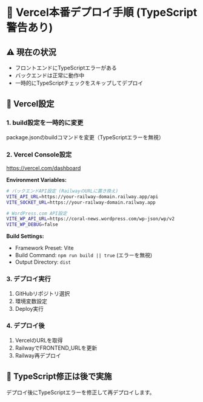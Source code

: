 # 🚀 Vercel本番デプロイ手順 (TypeScript警告あり)

## ⚠️ 現在の状況
- フロントエンドにTypeScriptエラーがある
- バックエンドは正常に動作中
- 一時的にTypeScriptチェックをスキップしてデプロイ

## 🔧 Vercel設定

### 1. build設定を一時的に変更
package.jsonのbuildコマンドを変更（TypeScriptエラーを無視）

### 2. Vercel Console設定
https://vercel.com/dashboard

**Environment Variables:**
```bash
# バックエンドAPI設定 (RailwayのURLに置き換え)
VITE_API_URL=https://your-railway-domain.railway.app/api
VITE_SOCKET_URL=https://your-railway-domain.railway.app

# WordPress.com API設定
VITE_WP_API_URL=https://coral-news.wordpress.com/wp-json/wp/v2
VITE_WP_DEBUG=false
```

**Build Settings:**
- Framework Preset: Vite
- Build Command: `npm run build || true` (エラーを無視)
- Output Directory: `dist`

### 3. デプロイ実行
1. GitHubリポジトリ選択
2. 環境変数設定
3. Deploy実行

### 4. デプロイ後
1. VercelのURLを取得
2. RailwayでFRONTEND_URLを更新
3. Railway再デプロイ

## 🔄 TypeScript修正は後で実施
デプロイ後にTypeScriptエラーを修正して再デプロイします。